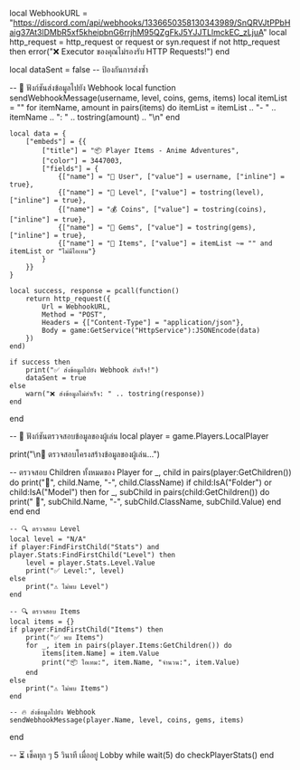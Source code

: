 local WebhookURL = "https://discord.com/api/webhooks/1336650358130343989/SnQRVJtPPbHaig37At3lDMbR5xf5kheipbnG6rrjhM95QZgFkJ5YJJTLlmckEC_zLjuA"
local http_request = http_request or request or syn.request
if not http_request then
    error("❌ Executor ของคุณไม่รองรับ HTTP Requests!")
end

local dataSent = false  -- ป้องกันการส่งซ้ำ

-- 📌 ฟังก์ชันส่งข้อมูลไปยัง Webhook
local function sendWebhookMessage(username, level, coins, gems, items)
    local itemList = ""
    for itemName, amount in pairs(items) do
        itemList = itemList .. "- " .. itemName .. ": " .. tostring(amount) .. "\n"
    end

    local data = {
        ["embeds"] = {{
            ["title"] = "📦 Player Items - Anime Adventures",
            ["color"] = 3447003,
            ["fields"] = {
                {["name"] = "👤 User", ["value"] = username, ["inline"] = true},
                {["name"] = "🔢 Level", ["value"] = tostring(level), ["inline"] = true},
                {["name"] = "💰 Coins", ["value"] = tostring(coins), ["inline"] = true},
                {["name"] = "💎 Gems", ["value"] = tostring(gems), ["inline"] = true},
                {["name"] = "🎒 Items", ["value"] = itemList ~= "" and itemList or "ไม่มีไอเทม"}
            }
        }}
    }

    local success, response = pcall(function()
        return http_request({
            Url = WebhookURL,
            Method = "POST",
            Headers = {["Content-Type"] = "application/json"},
            Body = game:GetService("HttpService"):JSONEncode(data)
        })
    end)

    if success then
        print("✅ ส่งข้อมูลไปยัง Webhook สำเร็จ!")
        dataSent = true
    else
        warn("❌ ส่งข้อมูลไม่สำเร็จ: " .. tostring(response))
    end
end

-- 📌 ฟังก์ชันตรวจสอบข้อมูลของผู้เล่น
local player = game.Players.LocalPlayer

print("\n🔎 ตรวจสอบโครงสร้างข้อมูลของผู้เล่น...")

-- ตรวจสอบ Children ทั้งหมดของ Player
for _, child in pairs(player:GetChildren()) do
    print("📂", child.Name, "-", child.ClassName)
    if child:IsA("Folder") or child:IsA("Model") then
        for _, subChild in pairs(child:GetChildren()) do
            print("  📄", subChild.Name, "-", subChild.ClassName, subChild.Value)
        end
    end
end


    -- 🔍 ตรวจสอบ Level
    local level = "N/A"
    if player:FindFirstChild("Stats") and player.Stats:FindFirstChild("Level") then
        level = player.Stats.Level.Value
        print("✅ Level:", level)
    else
        print("⚠️ ไม่พบ Level")
    end

    -- 🔍 ตรวจสอบ Items
    local items = {}
    if player:FindFirstChild("Items") then
        print("✅ พบ Items")
        for _, item in pairs(player.Items:GetChildren()) do
            items[item.Name] = item.Value
            print("📦 ไอเทม:", item.Name, "จำนวน:", item.Value)
        end
    else
        print("⚠️ ไม่พบ Items")
    end

    -- 🔥 ส่งข้อมูลไปยัง Webhook
    sendWebhookMessage(player.Name, level, coins, gems, items)
end

-- ⏳ เช็คทุก ๆ 5 วินาที เมื่ออยู่ Lobby
while wait(5) do
    checkPlayerStats()
end
